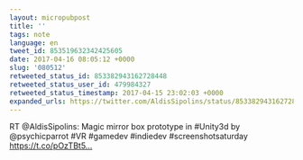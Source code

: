 ```yaml
---
layout: micropubpost
title: ''
tags: note
language: en
tweet_id: 853519632342425605
date: 2017-04-16 08:05:12 +0000
slug: '080512'
retweeted_status_id: 853382943162728448
retweeted_status_user_id: 479984327
retweeted_status_timestamp: 2017-04-15 23:02:03 +0000
expanded_urls: https://twitter.com/AldisSipolins/status/853382943162728448/photo/1
---
```

RT @AldisSipolins: Magic mirror box prototype in #Unity3d by @psychicparrot
#VR #gamedev #indiedev #screenshotsaturday https://t.co/pOzTBt5…
